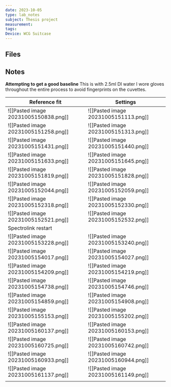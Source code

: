 ```yaml
---
date: 2023-10-05
type: lab_notes
subject: Thesis project
measurement: 
tags: 
Device: WCG Suitcase
---
```

## Files


## Notes
**Attempting to get a good baseline**
This is with 2.5ml DI water
I wore gloves throughout the entire process to avoid fingerprints on the cuvettes.

| Reference fit                        | Settings                             |
| ------------------------------------ | ------------------------------------ |
| ![[Pasted image 20231005150838.png]] | ![[Pasted image 20231005151113.png]] |
| ![[Pasted image 20231005151258.png]] | ![[Pasted image 20231005151313.png]] |
| ![[Pasted image 20231005151431.png]] | ![[Pasted image 20231005151440.png]] |
| ![[Pasted image 20231005151633.png]] | ![[Pasted image 20231005151645.png]] |
| ![[Pasted image 20231005151819.png]] | ![[Pasted image 20231005151828.png]] |
| ![[Pasted image 20231005152044.png]] | ![[Pasted image 20231005152059.png]] |
| ![[Pasted image 20231005152318.png]] | ![[Pasted image 20231005152330.png]] |
| ![[Pasted image 20231005152521.png]] | ![[Pasted image 20231005152532.png]] |
| Spectrolink restart                  |                                      |
| ![[Pasted image 20231005153228.png]] | ![[Pasted image 20231005153240.png]] |
| ![[Pasted image 20231005154017.png]] | ![[Pasted image 20231005154027.png]] |
| ![[Pasted image 20231005154209.png]] | ![[Pasted image 20231005154219.png]] |
| ![[Pasted image 20231005154738.png]] | ![[Pasted image 20231005154746.png]] |
| ![[Pasted image 20231005154859.png]] | ![[Pasted image 20231005154908.png]] |
| ![[Pasted image 20231005155153.png]] | ![[Pasted image 20231005155202.png]] |
| ![[Pasted image 20231005160137.png]] | ![[Pasted image 20231005160153.png]] |
| ![[Pasted image 20231005160725.png]] | ![[Pasted image 20231005160742.png]] |
| ![[Pasted image 20231005160933.png]] | ![[Pasted image 20231005160944.png]] |
| ![[Pasted image 20231005161137.png]] | ![[Pasted image 20231005161149.png]] |
|                                      |                                      |
